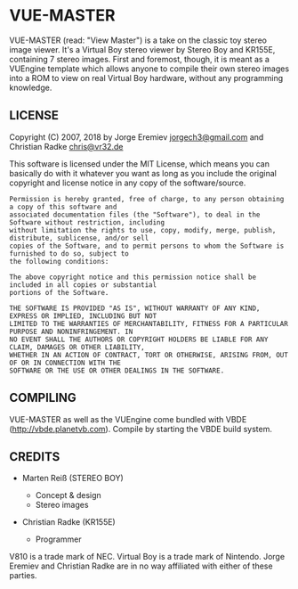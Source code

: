 VUE-MASTER
==========

VUE-MASTER (read: "View Master") is a take on the classic toy stereo image viewer. It's a Virtual Boy stereo viewer by Stereo Boy and KR155E, containing 7 stereo images. First and foremost, though, it is meant as a VUEngine template which allows anyone to compile their own stereo images into a ROM to view on real Virtual Boy hardware, without any programming knowledge.


LICENSE
-------

Copyright (C) 2007, 2018 by Jorge Eremiev <jorgech3@gmail.com> and Christian Radke <chris@vr32.de>

This software is licensed under the MIT License, which means you can basically do with it whatever you 
want as long as you include the original copyright and license notice in any copy of the software/source. 

	Permission is hereby granted, free of charge, to any person obtaining a copy of this software and
	associated documentation files (the "Software"), to deal in the Software without restriction, including
	without limitation the rights to use, copy, modify, merge, publish, distribute, sublicense, and/or sell
	copies of the Software, and to permit persons to whom the Software is furnished to do so, subject to
	the following conditions:
	
	The above copyright notice and this permission notice shall be included in all copies or substantial
	portions of the Software.
	
	THE SOFTWARE IS PROVIDED "AS IS", WITHOUT WARRANTY OF ANY KIND, EXPRESS OR IMPLIED, INCLUDING BUT NOT
	LIMITED TO THE WARRANTIES OF MERCHANTABILITY, FITNESS FOR A PARTICULAR PURPOSE AND NONINFRINGEMENT. IN
	NO EVENT SHALL THE AUTHORS OR COPYRIGHT HOLDERS BE LIABLE FOR ANY CLAIM, DAMAGES OR OTHER LIABILITY,
	WHETHER IN AN ACTION OF CONTRACT, TORT OR OTHERWISE, ARISING FROM, OUT OF OR IN CONNECTION WITH THE
	SOFTWARE OR THE USE OR OTHER DEALINGS IN THE SOFTWARE.


COMPILING
---------

VUE-MASTER as well as the VUEngine come bundled with VBDE (http://vbde.planetvb.com). 
Compile by starting the VBDE build system.


CREDITS
-------
	
  - Marten Reiß (STEREO BOY)
    - Concept & design
    - Stereo images
		
  - Christian Radke (KR155E)
    - Programmer


V810 is a trade mark of NEC. Virtual Boy is a trade mark of Nintendo. 
Jorge Eremiev and Christian Radke are in no way affiliated with either of these parties.
